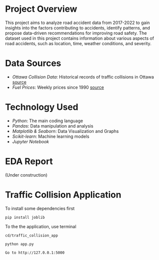 # Project Overview

This project aims to analyze road accident data from 2017-2022 to gain insights into the factors contributing to accidents, identify patterns, and propose data-driven recommendations for improving road safety. The dataset used in this project contains information about various aspects of road accidents, such as location, time, weather conditions, and severity.

# Data Sources

- *Ottawa Collision Data*: Historical records of traffic collisions in Ottawa [source](https://open.ottawa.ca/datasets/ottawa::traffic-collision-data/about)
- *Fuel Prices*: Weekly prices since 1990 [source](https://www.ontario.ca/motor-fuel-prices/)


# Technology Used

- *Python*: The main coding language
- *Pandas*: Data manipulation and analysis
- *Matplotlib & Seaborn*: Data Visualization and Graphs
- *Scikit-learn*: Machine learning models
- *Jupyter Notebook*

# EDA Report

(Under construction)


# Traffic Collision Application

To install some dependencies first
```
pip install joblib
```


To the the application, use terminal

```
cd/traffic_collision_app

python app.py

Go to http://127.0.0.1:5000
```
